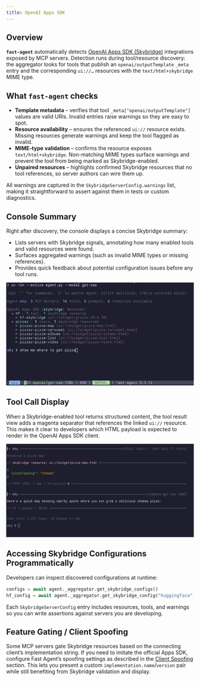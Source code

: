 ```yaml
---
title: OpenAI Apps SDK
---
```


## Overview

**`fast-agent`** automatically detects [OpenAI Apps SDK (Skybridge)](https://developers.openai.com/apps-sdk) integrations exposed by MCP servers. Detection runs during tool/resource discovery: the aggregator looks for tools that publish an `openai/outputTemplate` `_meta` entry and the corresponding `ui://…` resources with the `text/html+skybridge` MIME type. 

## What `fast-agent` checks

- **Template metadata** – verifies that tool `_meta["openai/outputTemplate"]` values are valid URIs. Invalid entries raise warnings so they are easy to spot.
- **Resource availability** – ensures the referenced `ui://` resource exists. Missing resources generate warnings and keep the tool flagged as invalid.
- **MIME-type validation** – confirms the resource exposes `text/html+skybridge`. Non-matching MIME types surface warnings and prevent the tool from being marked as Skybridge-enabled.
- **Unpaired resources** – highlights confirmed Skybridge resources that no tool references, so server authors can wire them up.

All warnings are captured in the `SkybridgeServerConfig.warnings` list, making it straightforward to assert against them in tests or custom diagnostics.

## Console Summary

Right after discovery, the console displays a concise Skybridge summary:

- Lists servers with Skybridge signals, annotating how many enabled tools and valid resources were found.
- Surfaces aggregated warnings (such as invalid MIME types or missing references).
- Provides quick feedback about potential configuration issues before any tool runs.

![](./pics/skybridge_summary.png)

## Tool Call Display

When a Skybridge-enabled tool returns structured content, the tool result view adds a magenta separator that references the linked `ui://` resource. This makes it clear to developers which HTML payload is expected to render in the OpenAI Apps SDK client.

![](./pics/skybridge_tool.png)

## Accessing Skybridge Configurations Programmatically

Developers can inspect discovered configurations at runtime:

```python
configs = await agent._aggregator.get_skybridge_configs()
hf_config = await agent._aggregator.get_skybridge_config("huggingface")
```

Each `SkybridgeServerConfig` entry includes resources, tools, and warnings so you can write assertions against servers you are developing.

## Feature Gating / Client Spoofing

Some MCP servers gate Skybridge resources based on the connecting client’s implementation string. If you need to imitate the official Apps SDK, configure Fast Agent’s spoofing settings as described in the [Client Spoofing](./mcp-ui.md#client-spoofing) section. This lets you present a custom `implementation.name`/`version` pair while still benefiting from Skybridge validation and display.
